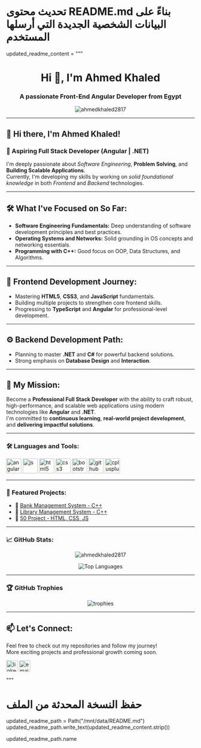 # تحديث محتوى README.md بناءً على البيانات الشخصية الجديدة التي أرسلها المستخدم
updated_readme_content = """
<h1 align="center">Hi 👋, I'm Ahmed Khaled</h1>
<h3 align="center">A passionate Front-End Angular Developer from Egypt</h3>

<p align="center">
  <img src="https://komarev.com/ghpvc/?username=ahmedkhaled2817&label=Profile%20views&color=0e75b6&style=flat" alt="ahmedkhaled2817" />
</p>

---

## 👋 Hi there, I'm Ahmed Khaled!

### 🎯 Aspiring Full Stack Developer (Angular | .NET)

I'm deeply passionate about *Software Engineering*, **Problem Solving**, and **Building Scalable Applications**.  
Currently, I'm developing my skills by working on *solid foundational knowledge* in both *Frontend* and *Backend* technologies.

---

## 🛠 What I've Focused on So Far:

- **Software Engineering Fundamentals:** Deep understanding of software development principles and best practices.
- **Operating Systems and Networks:** Solid grounding in OS concepts and networking essentials.
- **Programming with C++:** Good focus on OOP, Data Structures, and Algorithms.

---

## 🚀 Frontend Development Journey:

- Mastering **HTML5**, **CSS3**, and **JavaScript** fundamentals.
- Building multiple projects to strengthen core frontend skills.
- Progressing to **TypeScript** and **Angular** for professional-level development.

---

## ⚙️ Backend Development Path:

- Planning to master **.NET** and **C#** for powerful backend solutions.
- Strong emphasis on **Database Design** and **Interaction**.

---

## 🎯 My Mission:

Become a **Professional Full Stack Developer** with the ability to craft robust, high-performance, and scalable web applications using modern technologies like **Angular** and **.NET**.  
I'm committed to **continuous learning**, **real-world project development**, and **delivering impactful solutions**.

---

### 🛠️ Languages and Tools:

<p align="left">
  <img src="https://cdn.jsdelivr.net/gh/devicons/devicon/icons/angularjs/angularjs-original.svg" alt="angular" width="40" height="40"/>
  <img src="https://cdn.jsdelivr.net/gh/devicons/devicon/icons/javascript/javascript-original.svg" alt="js" width="40" height="40"/>
  <img src="https://cdn.jsdelivr.net/gh/devicons/devicon/icons/html5/html5-original.svg" alt="html5" width="40" height="40"/>
  <img src="https://cdn.jsdelivr.net/gh/devicons/devicon/icons/css3/css3-original.svg" alt="css3" width="40" height="40"/>
  <img src="https://cdn.jsdelivr.net/gh/devicons/devicon/icons/bootstrap/bootstrap-original.svg" alt="bootstrap" width="40" height="40"/>
  <img src="https://cdn.jsdelivr.net/gh/devicons/devicon/icons/github/github-original.svg" alt="github" width="40" height="40"/>
  <img src="https://cdn.jsdelivr.net/gh/devicons/devicon/icons/cplusplus/cplusplus-original.svg" alt="cplusplus" width="40" height="40"/>
</p>

---

### 📌 Featured Projects:

- 🔹 [Bank Management System - C++](https://github.com/AhmedKhaled2817/Bank-Management-System)
- 🔹 [Library Management System - C++](https://github.com/AhmedKhaled2817/Library-Management-System)
- 🔹 [50 Project - HTML, CSS, JS](https://github.com/AhmedKhaled2817/50-Project-HTML-CSS-JS)

---

### 📈 GitHub Stats:

<p align="center">
  <img src="https://github-readme-stats.vercel.app/api?username=ahmedkhaled2817&show_icons=true&locale=en" alt="ahmedkhaled2817" />
</p>

<p align="center">
  <img src="https://github-readme-stats.vercel.app/api/top-langs?username=ahmedkhaled2817&show_icons=true&locale=en&layout=compact" alt="Top Languages" />
</p>

---

### 🏆 GitHub Trophies

<p align="center">
  <img src="https://github-profile-trophy.vercel.app/?username=ahmedkhaled2817&theme=gruvbox&column=7" alt="trophies"/>
</p>

---

## 📫 Let's Connect:

Feel free to check out my repositories and follow my journey!  
More exciting projects and professional growth coming soon.

<p align="left">
  <a href="https://linkedin.com/in/YOUR-LINKEDIN" target="blank"><img align="center" src="https://cdn.jsdelivr.net/gh/devicons/devicon/icons/linkedin/linkedin-original.svg" alt="linkedin" height="30" width="30" /></a>
  <a href="mailto:youremail@example.com"><img align="center" src="https://cdn-icons-png.flaticon.com/512/732/732200.png" alt="email" height="30" width="30" /></a>
</p>
"""

# حفظ النسخة المحدثة من الملف
updated_readme_path = Path("/mnt/data/README.md")
updated_readme_path.write_text(updated_readme_content.strip())

updated_readme_path.name
